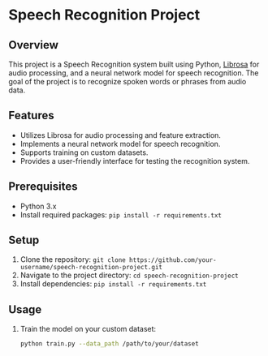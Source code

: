# Speech Recognition Project

## Overview
This project is a Speech Recognition system built using Python, [Librosa](https://librosa.org/doc/main/) for audio processing, and a neural network model for speech recognition. The goal of the project is to recognize spoken words or phrases from audio data.

## Features
- Utilizes Librosa for audio processing and feature extraction.
- Implements a neural network model for speech recognition.
- Supports training on custom datasets.
- Provides a user-friendly interface for testing the recognition system.

## Prerequisites
- Python 3.x
- Install required packages: `pip install -r requirements.txt`

## Setup
1. Clone the repository: `git clone https://github.com/your-username/speech-recognition-project.git`
2. Navigate to the project directory: `cd speech-recognition-project`
3. Install dependencies: `pip install -r requirements.txt`

## Usage
1. Train the model on your custom dataset:
   ```bash
   python train.py --data_path /path/to/your/dataset
